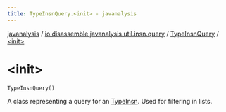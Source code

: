 ```yaml
---
title: TypeInsnQuery.<init> - javanalysis
---
```


[javanalysis](../../index.html) / [io.disassemble.javanalysis.util.insn.query](../index.html) / [TypeInsnQuery](index.html) / [&lt;init&gt;](./-init-.html)

# &lt;init&gt;

`TypeInsnQuery()`

A class representing a query for an [TypeInsn](../../io.disassemble.javanalysis.insn/-type-insn/index.html).
Used for filtering in lists.

